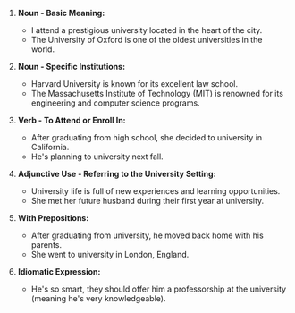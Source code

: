 1. **Noun - Basic Meaning:**
   - I attend a prestigious university located in the heart of the city.
   - The University of Oxford is one of the oldest universities in the world.

2. **Noun - Specific Institutions:**
   - Harvard University is known for its excellent law school.
   - The Massachusetts Institute of Technology (MIT) is renowned for its engineering and computer science programs.

3. **Verb - To Attend or Enroll In:**
   - After graduating from high school, she decided to university in California.
   - He's planning to university next fall.

4. **Adjunctive Use - Referring to the University Setting:**
   - University life is full of new experiences and learning opportunities.
   - She met her future husband during their first year at university.

5. **With Prepositions:**
   - After graduating from university, he moved back home with his parents.
   - She went to university in London, England.

6. **Idiomatic Expression:**
   - He's so smart, they should offer him a professorship at the university (meaning he's very knowledgeable).